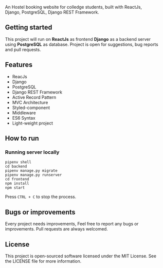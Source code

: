 <!-- # [INTEGROWEAR](https://integrowears.herokuapp.com/ 'INTEGROWEAR ')- An E-COMMERCE WEBSITE -->

An Hostel booking website for colledge students, built with ReactJs, Django, PostgreSQL, Django REST Framework.

## Getting started

This project will run on **ReactJs** as frontend **Django** as a backend server using **PostgreSQL** as database. Project is open for suggestions, bug reports and pull requests.

## Features

- ReacJs 
- Django
- PostgreSQL
- Django REST Framework
- Active Record Pattern
- MVC Architecture
- Styled-component
- Middleware
- ES6 Syntax
- Light-weight project


## How to run

### Running server locally

```
pipenv shell
cd backend
pipenv manage.py migrate
pipenv manage.py runserver
cd frontend
npm install
npm start

```

Press `CTRL + C` to stop the process.

## Bugs or improvements

Every project needs improvements, Feel free to report any bugs or improvements. Pull requests are always welcomed.

## License

This project is open-sourced software licensed under the MIT License. See the LICENSE file for more information.


